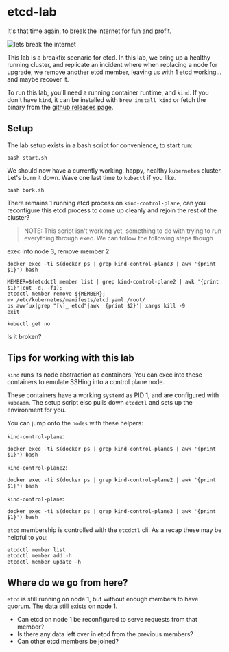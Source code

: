 # etcd-lab

It's that time again, to break the internet for fun and profit.

![lets break the internet](https://media.giphy.com/media/QzutKz3TC57KNEV2Xp/giphy.gif)

This lab is a breakfix scenario for etcd. In this lab, we bring up a healthy running cluster, and replicate an incident where when replacing a node for upgrade, we remove another etcd member, leaving us with 1 etcd working... and maybe recover it.

To run this lab, you'll need a running container runtime, and `kind`. If you don't have `kind`, it can be installed with `brew install kind` or fetch the binary from the [github releases page](https://github.com/kubernetes-sigs/kind/releases).

## Setup

The lab setup exists in a bash script for convenience, to start run:

`bash start.sh`

We should now have a currently working, happy, healthy `kubernetes` cluster. Let's burn it down. Wave one last time to `kubectl` if you like.

`bash bork.sh`

There remains 1 running etcd process on `kind-control-plane`, can you reconfigure this etcd process to come up cleanly and rejoin the rest of the cluster?

> NOTE: This script isn't working yet, something to do with trying to run everything through exec. We can follow the following steps though

exec into node 3, remove member 2

```
docker exec -ti $(docker ps | grep kind-control-plane3 | awk '{print $1}') bash

MEMBER=$(etcdctl member list | grep kind-control-plane2 | awk '{print $1}'|cut -d, -f1);
etcdctl member remove ${MEMBER};
mv /etc/kubernetes/manifests/etcd.yaml /root/
ps awwfux|grep "[\]_ etcd"|awk '{print $2}'| xargs kill -9
exit

kubectl get no
```

Is it broken?

## Tips for working with this lab

`kind` runs its node abstraction as containers. You can exec into these containers to emulate SSHing into a control plane node.

These containers have a working `systemd` as PID 1, and are configured with `kubeadm`.
The setup script elso pulls down `etcdctl` and sets up the environment for you.

You can jump onto the `nodes` with these helpers:

`kind-control-plane`:

`docker exec -ti $(docker ps | grep kind-control-plane$ | awk '{print $1}') bash`

`kind-control-plane2`:

`docker exec -ti $(docker ps | grep kind-control-plane2 | awk '{print $1}') bash`

`kind-control-plane`:

`docker exec -ti $(docker ps | grep kind-control-plane3 | awk '{print $1}') bash`

`etcd` membership is controlled with the `etcdctl` cli. As a recap these may be helpful to you:

```
etcdctl member list
etcdctl member add -h
etcdctl member update -h
```

## Where do we go from here?

`etcd` is still running on node 1, but without enough members to have quorum. The data still exists on node 1.

- Can etcd on node 1 be reconfigured to serve requests from that member?
- Is there any data left over in etcd from the previous members?
- Can other etcd members be joined?
